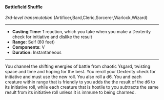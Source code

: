 #### Battlefield Shuffle
*3rd-level transmutation* (Artificer,Bard,Cleric,Sorcerer,Warlock,Wizard)
___
- **Casting Time:** 1 reaction, which you take when you make a Dexterity check for initiative and dislike the result
- **Range:** Self (60 feet)
- **Components:** V
- **Duration:** Instantaneous
---
You channel the shifting energies of battle from chaotic Ysgard, twisting space and time and hoping for the best. You reroll your Dexterity check for initiative and must use the new roll. You also roll a d6. You and each creature within range that is friendly to you adds the the result of the d6 to its initiative roll, while each creature that is hostile to you subtracts the same result from its initiative roll unless it is immune to being charmed.
